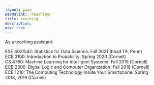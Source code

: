 ```yaml
---
layout: page
permalink: /teaching/
title: teaching
description: 
nav: true
---
```


As a teaching assistant:

<p>
ESE 402/542: Statistics for Data Science: Fall 2021 (head TA, Penn) <br>
ECE 3100: Introduction to Probability: Spring 2020 (Cornell) <br>
CS 4780: Machine Learning for Intelligent Systems: Fall 2019 (Cornell) <br>
ECE 2300: Digital Logic and Computer Organization: Fall 2018 (Cornell) <br>
ECE 1210: The Computing Technology Inside Your Smartphone: Spring 2018, 2019 (Cornell) <br>
</p>
